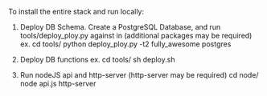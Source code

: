 To install the entire stack and run locally:

1. Deploy DB Schema.
Create a PostgreSQL Database, and run tools/deploy_ploy.py against in (additional packages may be required)
ex.
        cd tools/
        python deploy_ploy.py -t2 fully_awesome postgres

2. Deploy DB functions
ex.
        cd tools/
        sh deploy.sh 

3. Run nodeJS api and http-server (http-server may be required)
        cd node/
        node api.js
        http-server 
